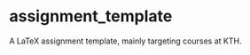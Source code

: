 assignment_template
===================

A LaTeX assignment template, mainly targeting courses at KTH.
